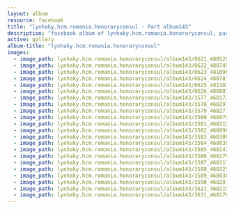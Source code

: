 ```yaml
---
layout: album
resource: facebook
title: "lynhaky.hcm.romania.honoraryconsul - Part album143"
description: "facebook album of lynhaky.hcm.romania.honoraryconsul, part album143."
active: gallery
album-title: "lynhaky.hcm.romania.honoraryconsul"
images:
  - image_path: lynhaky.hcm.romania.honoraryconsul/album143/0621_480528550_1172298897587402_2979765209805052461_n.jpg
  - image_path: lynhaky.hcm.romania.honoraryconsul/album143/0622_480745868_1172298880920737_4031929307146417830_n.jpg
  - image_path: lynhaky.hcm.romania.honoraryconsul/album143/0623_481096396_1172298884254070_4437350309576820913_n.jpg
  - image_path: lynhaky.hcm.romania.honoraryconsul/album143/0624_480787234_1172298837587408_1754545842089855973_n.jpg
  - image_path: lynhaky.hcm.romania.honoraryconsul/album143/0625_481103571_1172298887587403_810957920413531946_n.jpg
  - image_path: lynhaky.hcm.romania.honoraryconsul/album143/0626_480881162_1172297144254244_8132838397533314123_n.jpg
  - image_path: lynhaky.hcm.romania.honoraryconsul/album143/3577_468172273_1111557133661579_8289001616669691374_n.jpg
  - image_path: lynhaky.hcm.romania.honoraryconsul/album143/3578_468297049_1111557373661555_1137437576387311941_n.jpg
  - image_path: lynhaky.hcm.romania.honoraryconsul/album143/3579_468277127_1111557470328212_6222812411057072068_n.jpg
  - image_path: lynhaky.hcm.romania.honoraryconsul/album143/3580_468075924_1111557500328209_846184030076591954_n.jpg
  - image_path: lynhaky.hcm.romania.honoraryconsul/album143/3581_468215048_1111557390328220_8618674809095142689_n.jpg
  - image_path: lynhaky.hcm.romania.honoraryconsul/album143/3582_468099340_1111557353661557_2178539667202614420_n.jpg
  - image_path: lynhaky.hcm.romania.honoraryconsul/album143/3583_468309104_1111557340328225_3152540239350349812_n.jpg
  - image_path: lynhaky.hcm.romania.honoraryconsul/album143/3584_468038622_1111557336994892_6359953793589972884_n.jpg
  - image_path: lynhaky.hcm.romania.honoraryconsul/album143/3585_468142397_1111557146994911_6807921687645181314_n.jpg
  - image_path: lynhaky.hcm.romania.honoraryconsul/album143/3586_468279512_1111557280328231_4104005374664718686_n.jpg
  - image_path: lynhaky.hcm.romania.honoraryconsul/album143/3587_468317892_1111557493661543_3180103033224230785_n.jpg
  - image_path: lynhaky.hcm.romania.honoraryconsul/album143/3588_468325803_1111557366994889_6619616336214493299_n.jpg
  - image_path: lynhaky.hcm.romania.honoraryconsul/album143/3589_468038144_1111557383661554_5196197308288980043_n.jpg
  - image_path: lynhaky.hcm.romania.honoraryconsul/album143/3590_468297373_1111557416994884_1449497934780477219_n.jpg
  - image_path: lynhaky.hcm.romania.honoraryconsul/album143/3621_468215822_1111553693661923_3541855396299864814_n.jpg
  - image_path: lynhaky.hcm.romania.honoraryconsul/album143/3631_468170468_1111546740329285_7437242311070702343_n.jpg
---
```

